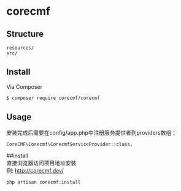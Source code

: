 # corecmf

## Structure

```     
resources/
src/
```

## Install

Via Composer

```bash
$ composer require corecmf/corecmf
```

## Usage
安装完成后需要在config/app.php中注册服务提供者到providers数组：
```
CoreCMF\Corecmf\CorecmfServiceProvider::class,
```
##install   
直接浏览器访问项目地址安装   
例: http://corecmf.dev/
```
php artisan corecmf:install
```
